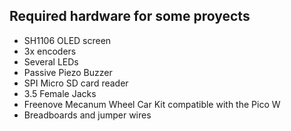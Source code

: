 ## Required hardware for some proyects
- SH1106 OLED screen
- 3x encoders
- Several LEDs
- Passive Piezo Buzzer
- SPI Micro SD card reader
- 3.5 Female Jacks
- Freenove Mecanum Wheel Car Kit compatible with the Pico W
- Breadboards and jumper wires